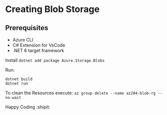 # Creating Blob Storage
## Prerequisites
* Azure CLI
* C# Extension for VsCode
* .NET 6 target framework

Install ```dotnet add package Azure.Storage.Blobs```

Run:
```
dotnet build
dotnet run
```

To clean the Resources execute:
`az group delete --name az204-blob-rg --no-wait`

Happy Coding :shipit:
